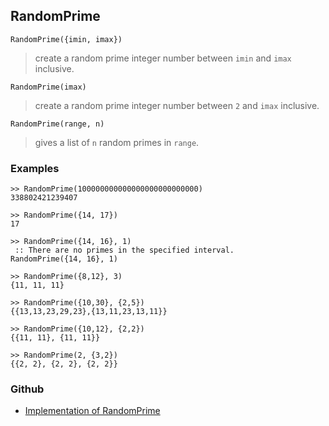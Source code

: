## RandomPrime

```
RandomPrime({imin, imax})
```

> create a random prime integer number between `imin` and `imax` inclusive.

```
RandomPrime(imax)
```

> create a random prime integer number between `2` and `imax` inclusive.
 
```
RandomPrime(range, n)
```

> gives a list of `n` random primes in `range`.
 
    
### Examples

```
>> RandomPrime(100000000000000000000000000)
338802421239407

>> RandomPrime({14, 17})
17

>> RandomPrime({14, 16}, 1)
 :: There are no primes in the specified interval.
RandomPrime({14, 16}, 1)

>> RandomPrime({8,12}, 3)
{11, 11, 11}

>> RandomPrime({10,30}, {2,5})
{{13,13,23,29,23},{13,11,23,13,11}}

>> RandomPrime({10,12}, {2,2})
{{11, 11}, {11, 11}}

>> RandomPrime(2, {3,2})
{{2, 2}, {2, 2}, {2, 2}}
```

### Github

* [Implementation of RandomPrime](https://github.com/axkr/symja_android_library/blob/master/symja_android_library/matheclipse-core/src/main/java/org/matheclipse/core/builtin/RandomFunctions.java#L398) 
